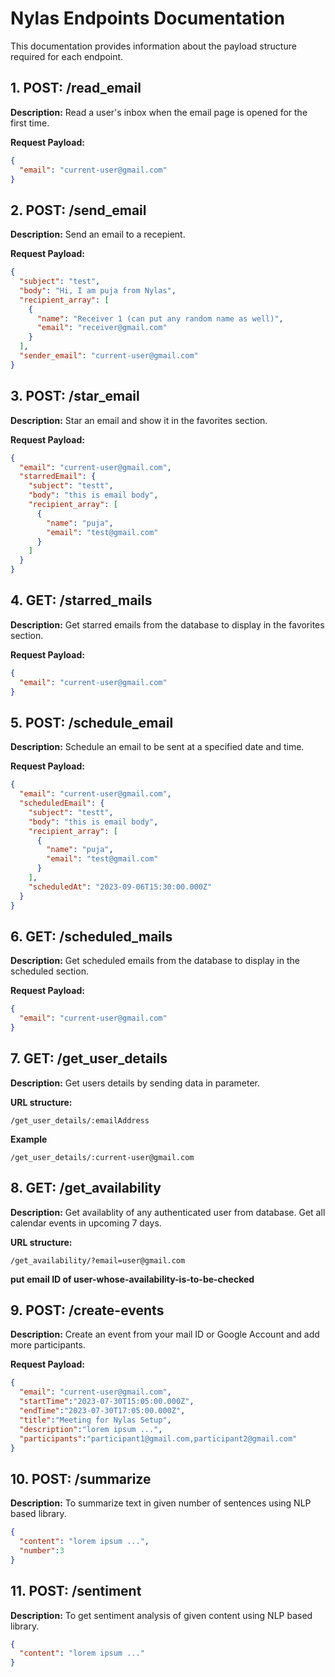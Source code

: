 # Nylas Endpoints Documentation

This documentation provides information about the payload structure required for each endpoint.

## 1. POST: /read_email

**Description:**
Read a user's inbox when the email page is opened for the first time.

**Request Payload:**

```json
{
  "email": "current-user@gmail.com"
}
```

## 2. POST: /send_email

**Description:**
Send an email to a recepient.

**Request Payload:**

```json
{
  "subject": "test",
  "body": "Hi, I am puja from Nylas",
  "recipient_array": [
    {
      "name": "Receiver 1 (can put any random name as well)",
      "email": "receiver@gmail.com"
    }
  ],
  "sender_email": "current-user@gmail.com"
}
```

## 3. POST: /star_email

**Description:**
Star an email and show it in the favorites section.

**Request Payload:**

```json
{
  "email": "current-user@gmail.com",
  "starredEmail": {
    "subject": "testt",
    "body": "this is email body",
    "recipient_array": [
      {
        "name": "puja",
        "email": "test@gmail.com"
      }
    ]
  }
}
```

## 4. GET: /starred_mails

**Description:**
Get starred emails from the database to display in the favorites section.

**Request Payload:**

```json
{
  "email": "current-user@gmail.com"
}
```

## 5. POST: /schedule_email

**Description:**
Schedule an email to be sent at a specified date and time.

**Request Payload:**

```json
{
  "email": "current-user@gmail.com",
  "scheduledEmail": {
    "subject": "testt",
    "body": "this is email body",
    "recipient_array": [
      {
        "name": "puja",
        "email": "test@gmail.com"
      }
    ],
    "scheduledAt": "2023-09-06T15:30:00.000Z"
  }
}
```

## 6. GET: /scheduled_mails

**Description:**
Get scheduled emails from the database to display in the scheduled section.

**Request Payload:**

```json
{
  "email": "current-user@gmail.com"
}
```

## 7. GET: /get_user_details

**Description:**
Get users details by sending data in parameter.

**URL structure:**

```
/get_user_details/:emailAddress
```

**Example**

```
/get_user_details/:current-user@gmail.com
```

## 8. GET: /get_availability

**Description:**
Get availablity of any authenticated user from database. Get all calendar events in upcoming 7 days.

**URL structure:**

```
/get_availability/?email=user@gmail.com
```

<strong>put email ID of user-whose-availability-is-to-be-checked</strong>

## 9. POST: /create-events

**Description:**
Create an event from your mail ID or Google Account and add more participants.

**Request Payload:**

```json
{
  "email": "current-user@gmail.com",
  "startTime":"2023-07-30T15:05:00.000Z",
  "endTime":"2023-07-30T17:05:00.000Z",
  "title":"Meeting for Nylas Setup",
  "description":"lorem ipsum ...",
  "participants":"participant1@gmail.com,participant2@gmail.com"
}
```

## 10. POST: /summarize

**Description:**
To summarize text in given number of sentences using NLP based library.

```json
{
  "content": "lorem ipsum ...",
  "number":3
}
```

## 11. POST: /sentiment

**Description:**
To get sentiment analysis of given content using NLP based library.

```json
{
  "content": "lorem ipsum ..."
}
```